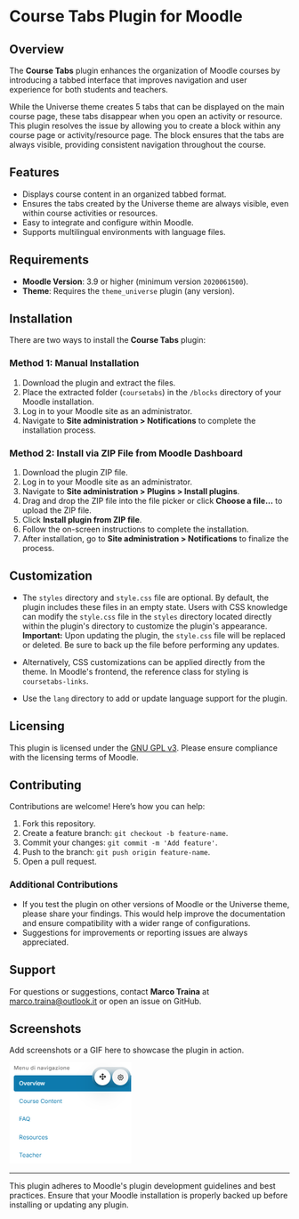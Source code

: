 # Course Tabs Plugin for Moodle

## Overview

The **Course Tabs** plugin enhances the organization of Moodle courses by introducing a tabbed interface that improves navigation and user experience for both students and teachers.

While the Universe theme creates 5 tabs that can be displayed on the main course page, these tabs disappear when you open an activity or resource. This plugin resolves the issue by allowing you to create a block within any course page or activity/resource page. The block ensures that the tabs are always visible, providing consistent navigation throughout the course.

## Features

- Displays course content in an organized tabbed format.
- Ensures the tabs created by the Universe theme are always visible, even within course activities or resources.
- Easy to integrate and configure within Moodle.
- Supports multilingual environments with language files.

## Requirements

- **Moodle Version**: 3.9 or higher (minimum version `2020061500`).
- **Theme**: Requires the `theme_universe` plugin (any version).

## Installation

There are two ways to install the **Course Tabs** plugin:

### Method 1: Manual Installation

1. Download the plugin and extract the files.
2. Place the extracted folder (`coursetabs`) in the `/blocks` directory of your Moodle installation.
3. Log in to your Moodle site as an administrator.
4. Navigate to **Site administration > Notifications** to complete the installation process.

### Method 2: Install via ZIP File from Moodle Dashboard

1. Download the plugin ZIP file.
2. Log in to your Moodle site as an administrator.
3. Navigate to **Site administration > Plugins > Install plugins**.
4. Drag and drop the ZIP file into the file picker or click **Choose a file...** to upload the ZIP file.
5. Click **Install plugin from ZIP file**.
6. Follow the on-screen instructions to complete the installation.
7. After installation, go to **Site administration > Notifications** to finalize the process.

## Customization

- The `styles` directory and `style.css` file are optional. By default, the plugin includes these files in an empty state. Users with CSS knowledge can modify the `style.css` file in the `styles` directory located directly within the plugin's directory to customize the plugin's appearance.  
  **Important:** Upon updating the plugin, the `style.css` file will be replaced or deleted. Be sure to back up the file before performing any updates.

- Alternatively, CSS customizations can be applied directly from the theme. In Moodle's frontend, the reference class for styling is `coursetabs-links`.

- Use the `lang` directory to add or update language support for the plugin.

## Licensing

This plugin is licensed under the [GNU GPL v3](https://www.gnu.org/licenses/gpl-3.0.html). Please ensure compliance with the licensing terms of Moodle.

## Contributing

Contributions are welcome! Here’s how you can help:

1. Fork this repository.
2. Create a feature branch: `git checkout -b feature-name`.
3. Commit your changes: `git commit -m 'Add feature'`.
4. Push to the branch: `git push origin feature-name`.
5. Open a pull request.

### Additional Contributions

- If you test the plugin on other versions of Moodle or the Universe theme, please share your findings. This would help improve the documentation and ensure compatibility with a wider range of configurations.
- Suggestions for improvements or reporting issues are always appreciated.

## Support

For questions or suggestions, contact **Marco Traina** at [marco.traina@outlook.it](mailto:marco.traina@outlook.it) or open an issue on GitHub.

## Screenshots

Add screenshots or a GIF here to showcase the plugin in action.

![Course Tabs](course_tabs.png)

---

This plugin adheres to Moodle's plugin development guidelines and best practices. Ensure that your Moodle installation is properly backed up before installing or updating any plugin.
